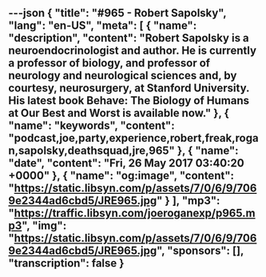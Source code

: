 ---json
{
  "title": "#965 - Robert Sapolsky",
  "lang": "en-US",
  "meta": [
    {
      "name": "description",
      "content": "Robert Sapolsky is a neuroendocrinologist and author. He is currently a professor of biology, and professor of neurology and neurological sciences and, by courtesy, neurosurgery, at Stanford University. His latest book Behave: The Biology of Humans at Our Best and Worst is available now."
    },
    {
      "name": "keywords",
      "content": "podcast,joe,party,experience,robert,freak,rogan,sapolsky,deathsquad,jre,965"
    },
    {
      "name": "date",
      "content": "Fri, 26 May 2017 03:40:20 +0000"
    },
    {
      "name": "og:image",
      "content": "https://static.libsyn.com/p/assets/7/0/6/9/7069e2344ad6cbd5/JRE965.jpg"
    }
  ],
  "mp3": "https://traffic.libsyn.com/joeroganexp/p965.mp3",
  "img": "https://static.libsyn.com/p/assets/7/0/6/9/7069e2344ad6cbd5/JRE965.jpg",
  "sponsors": [],
  "transcription": false
}
---
<episode-header />

<timemark seconds="0" />

<transcribe-call-to-action />

<episode-footer />